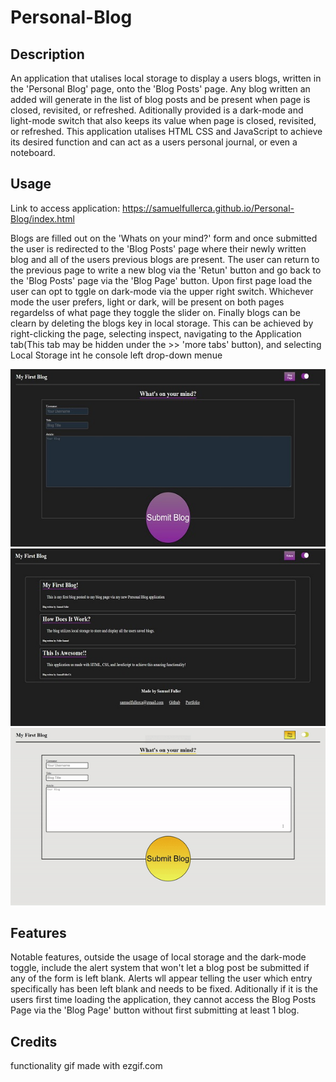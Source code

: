 # Personal-Blog

## Description

An application that utalises local storage to display a users blogs, written in the 'Personal Blog' page, onto the 'Blog Posts' page. Any blog written an added will generate in the list of blog posts and be present when page is closed, revisited, or refreshed. Aditionally provided is a dark-mode and light-mode switch that also keeps its value when page is closed, revisited, or refreshed. This application utalises HTML CSS and JavaScript to achieve its desired function and can act as a users personal journal, or even a noteboard.


## Usage

Link to access application: https://samuelfullerca.github.io/Personal-Blog/index.html

Blogs are filled out on the 'Whats on your mind?' form and once submitted the user is redirected to the 'Blog Posts' page where their newly written blog and all of the users previous blogs are present. The user can return to the previous page to write a new blog via the 'Retun' button and go back to the 'Blog Posts' page via the 'Blog Page' button. Upon first page load the user can opt to tggle on dark-mode via the upper right switch. Whichever mode the user prefers, light or dark, will be present on both pages regardelss of what page they toggle the slider on. Finally blogs can be clearn by deleting the blogs key in local storage. This can be achieved by right-clicking the page, selecting inspect, navigating to the Application tab(This tab may be hidden under the >> 'more tabs' button), and selecting Local Storage int he console left drop-down menue

![Image of the form page](./Assets/Images/1.JPG) ![Image of the blog posts](./Assets/Images/2.JPG) ![Gif of functionallity](./Assets/Images/bloggif.gif)



## Features

Notable features, outside the usage of local storage and the dark-mode toggle, include the alert system that won't let a blog post be submitted if any of the form is left blank. Alerts wll appear telling the user which entry specifically has been left blank and needs to be fixed. Aditionally if it is the users first time loading the application, they cannot access the Blog Posts Page via the 'Blog Page' button without first submitting at least 1 blog.

## Credits

functionality gif made with ezgif.com
